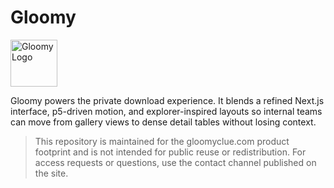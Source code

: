 # Gloomy

<img src="public/logo.png" alt="Gloomy Logo" width="75"/>

Gloomy powers the private download experience. It blends a refined Next.js interface, p5-driven motion, and explorer-inspired layouts so internal teams can move from gallery views to dense detail tables without losing context.

> This repository is maintained for the gloomyclue.com product footprint and is not intended for public reuse or redistribution. For access requests or questions, use the contact channel published on the site.
